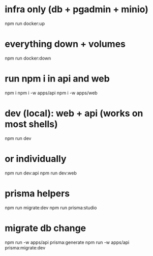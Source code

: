 # infra only (db + pgadmin + minio)
npm run docker:up

# everything down + volumes
npm run docker:down

# run npm i in api and web
npm i
npm i -w apps/api 
npm i -w apps/web

# dev (local): web + api  (works on most shells)
npm run dev

# or individually
npm run dev:api
npm run dev:web

# prisma helpers
npm run migrate:dev
npm run prisma:studio

# migrate db change

 npm run -w apps/api prisma:generate
  npm run -w apps/api prisma:migrate:dev
